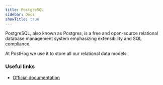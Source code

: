 ```yaml
---
title: PostgreSQL
sidebar: Docs
showTitle: true
---
```


PostgreSQL, also known as Postgres, is a free and open-source relational database management system emphasizing extensibility and SQL compliance.

At PostHog we use it to store all our relational data models.

### Useful links
- [Official documentation](https://www.postgresql.org/docs/)
